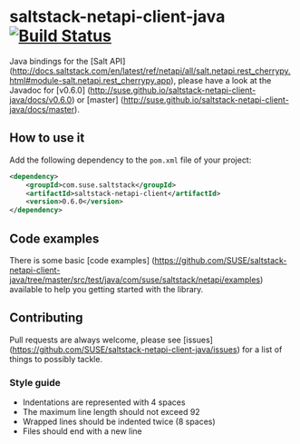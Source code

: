 # saltstack-netapi-client-java [![Build Status](https://travis-ci.org/SUSE/saltstack-netapi-client-java.svg?branch=master)](https://travis-ci.org/SUSE/saltstack-netapi-client-java)

Java bindings for the [Salt API] (http://docs.saltstack.com/en/latest/ref/netapi/all/salt.netapi.rest_cherrypy.html#module-salt.netapi.rest_cherrypy.app), please have a look at the Javadoc for [v0.6.0] (http://suse.github.io/saltstack-netapi-client-java/docs/v0.6.0) or [master] (http://suse.github.io/saltstack-netapi-client-java/docs/master).

## How to use it

Add the following dependency to the `pom.xml` file of your project:

```xml
<dependency>
    <groupId>com.suse.saltstack</groupId>
    <artifactId>saltstack-netapi-client</artifactId>
    <version>0.6.0</version>
</dependency>
```

## Code examples

There is some basic [code examples] (https://github.com/SUSE/saltstack-netapi-client-java/tree/master/src/test/java/com/suse/saltstack/netapi/examples) available to help you getting started with the library.

## Contributing

Pull requests are always welcome, please see [issues] (https://github.com/SUSE/saltstack-netapi-client-java/issues) for a list of things to possibly tackle.

### Style guide

* Indentations are represented with 4 spaces
* The maximum line length should not exceed 92
* Wrapped lines should be indented twice (8 spaces)
* Files should end with a new line
